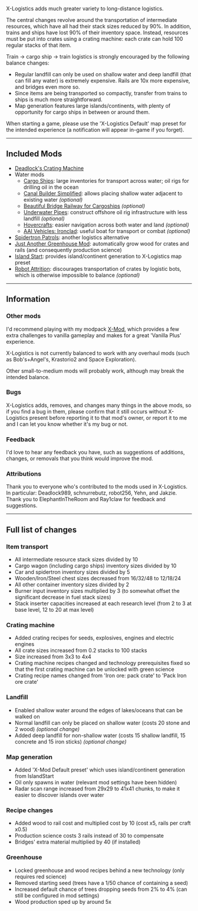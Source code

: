 X-Logistics adds much greater variety to long-distance logistics.

The central changes revolve around the transportation of intermediate resources, which have all had their stack sizes reduced by 90%. In addition, trains and ships have lost 90% of their inventory space. Instead, resources must be put into crates using a crating machine: each crate can hold 100 regular stacks of that item.

Train -> cargo ship -> train logistics is strongly encouraged by the following balance changes:

- Regular landfill can only be used on shallow water and deep landfill (that can fill any water) is extremely expensive. Rails are 10x more expensive, and bridges even more so.
- Since items are being transported so compactly, transfer from trains to ships is much more straightforward.
- Map generation features large islands/continents, with plenty of opportunity for cargo ships in between or around them.

When starting a game, please use the 'X-Logistics Default' map preset for the intended experience (a notification will appear in-game if you forget).

---

## Included Mods

- [Deadlock's Crating Machine](https://mods.factorio.com/mod/DeadlockCrating)
- Water mods
    - [Cargo Ships](https://mods.factorio.com/mod/cargo-ships): large inventories for transport across water; oil rigs for drilling oil in the ocean
    - [Canal Builder Simplified](https://mods.factorio.com/mod/CanalBuilderMAV): allows placing shallow water adjacent to existing water _(optional)_
    - [Beautiful Bridge Railway for Cargoships](https://mods.factorio.com/mod/beautiful_bridge_railway_Cargoships) _(optional)_
    - [Underwater Pipes](https://mods.factorio.com/mod/underwater-pipes): construct offshore oil rig infrastructure with less landfill _(optional)_
    - [Hovercrafts](https://mods.factorio.com/mod/Hovercrafts): easier navigation across both water and land _(optional)_
    - [AAI Vehicles: Ironclad](https://mods.factorio.com/mod/https://mods.factorio.com/mod/aai-vehicles-ironclad): useful boat for transport or combat _(optional)_
- [Spidertron Patrols](https://mods.factorio.com/mod/SpidertronPatrols): another logistics alternative
- [Just Another Greenhouse Mod](https://mods.factorio.com/mod/just-another-greenhouse): automatically grow wood for crates and rails (and consequently production science)
- [Island Start](https://mods.factorio.com/mod/IslandStart): provides island/continent generation to X-Logistics map preset
- [Robot Attrition](https://mods.factorio.com/mod/robot_attrition): discourages transportation of crates by logistic bots, which is otherwise impossible to balance _(optional)_

---

## Information

### Other mods
I'd recommend playing with my modpack [X-Mod](https://mods.factorio.com/mod/X-Mod), which provides a few extra challenges to vanilla gameplay and makes for a great 'Vanilla Plus' experience.

X-Logistics is not currently balanced to work with any overhaul mods (such as Bob's+Angel's, Krastorio2 and Space Exploration).

Other small-to-medium mods will probably work, although may break the intended balance.

### Bugs
X-Logistics adds, removes, and changes many things in the above mods, so if you find a bug in them, please confirm that it still occurs without X-Logistics present before reporting it to that mod's owner, or report it to me and I can let you know whether it's my bug or not.

### Feedback
I'd love to hear any feedback you have, such as suggestions of additions, changes, or removals that you think would improve the mod.

### Attributions
Thank you to everyone who's contributed to the mods used in X-Logistics. In particular: Deadlock989, schnurrebutz, robot256, Yehn, and Jakzie.
Thank you to ElephantInTheRoom and Ray1claw for feedback and suggestions.

---

## Full list of changes

### Item transport
- All intermediate resource stack sizes divided by 10
- Cargo wagon (including cargo ships) inventory sizes divided by 10
- Car and spidertron inventory sizes divided by 5
- Wooden/Iron/Steel chest sizes decreased from 16/32/48 to 12/18/24
- All other container inventory sizes divided by 2
- Burner input inventory sizes multiplied by 3 (to somewhat offset the significant decrease in fuel stack sizes)
- Stack inserter capacities increased at each research level (from 2 to 3 at base level, 12 to 20 at max level)

### Crating machine
- Added crating recipes for seeds, explosives, engines and electric engines
- All crate sizes increased from 0.2 stacks to 100 stacks
- Size increased from 3x3 to 4x4
- Crating machine recipes changed and technology prerequisites fixed so that the first crating machine can be unlocked with green science
- Crating recipe names changed from 'Iron ore: pack crate' to 'Pack Iron ore crate'

### Landfill
- Enabled shallow water around the edges of lakes/oceans that can be walked on
- Normal landfill can only be placed on shallow water (costs 20 stone and 2 wood) _(optional change)_
- Added deep landfill for non-shallow water (costs 15 shallow landfill, 15 concrete and 15 iron sticks) _(optional change)_

### Map generation
- Added 'X-Mod Default preset' which uses island/continent generation from IslandStart
- Oil only spawns in water (relevant mod settings have been hidden)
- Radar scan range increased from 29x29 to 41x41 chunks, to make it easier to discover islands over water

### Recipe changes
- Added wood to rail cost and multiplied cost by 10 (cost x5, rails per craft x0.5)
- Production science costs 3 rails instead of 30 to compensate
- Bridges' extra material multiplied by 40 (if installed)

### Greenhouse
- Locked greenhouse and wood recipes behind a new technology (only requires red science)
- Removed starting seed (trees have a 1/50 chance of containing a seed)
- Increased default chance of trees dropping seeds from 2% to 4% (can still be configured in mod settings)
- Wood production sped up by around 5x
